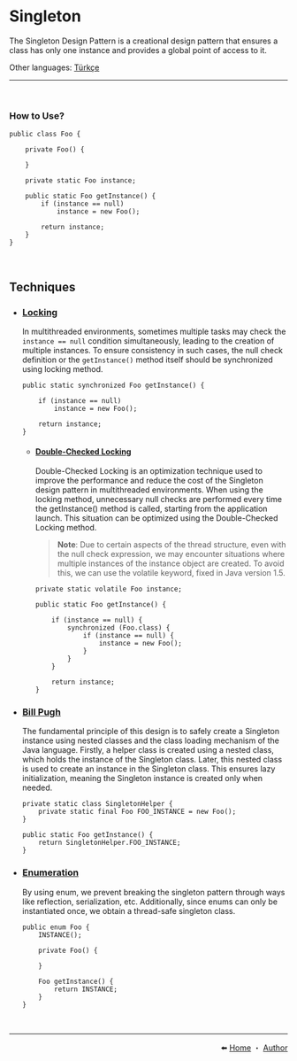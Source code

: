 # Singleton

The Singleton Design Pattern is a creational design pattern that ensures a class has only one instance and provides a global point of access to it.

Other languages: [Türkçe](docs/tr/README.md)

<hr/>
<br>

### How to Use?

```
public class Foo {

    private Foo() {

    }

    private static Foo instance;

    public static Foo getInstance() {
        if (instance == null)
            instance = new Foo();

        return instance;
    }
}
```

<br/>

## Techniques

- ### [Locking](techniques/locking)
  
  In multithreaded environments, sometimes multiple tasks may check the `instance == null` condition simultaneously, leading to the creation of multiple instances. To ensure consistency in such cases, the null check definition or the `getInstance()` method itself should be synchronized using locking method.

  ```
  public static synchronized Foo getInstance() {
  
      if (instance == null)
          instance = new Foo();

      return instance;
  }
  ```

  - #### [Double-Checked Locking](techniques/locking/doublechecked)

    Double-Checked Locking is an optimization technique used to improve the performance and reduce the cost of the Singleton design pattern in multithreaded environments. When using the locking method, unnecessary null checks are performed every time the getInstance() method is called, starting from the application launch. This situation can be optimized using the Double-Checked Locking method.

    > **Note**:
    > Due to certain aspects of the thread structure, even with the null check expression, we may encounter situations where multiple instances of the instance object are created. To avoid this, we can use the volatile keyword, fixed in Java version 1.5.

    ```
    private static volatile Foo instance;

    public static Foo getInstance() {

        if (instance == null) {
            synchronized (Foo.class) {
                if (instance == null) {
                    instance = new Foo();
                }
            }
        }

        return instance;
    }
    ```

- ### [Bill Pugh](techniques/billpugh)

  The fundamental principle of this design is to safely create a Singleton instance using nested classes and the class loading mechanism of the Java language. Firstly, a helper class is created using a nested class, which holds the instance of the Singleton class. Later, this nested class is used to create an instance in the Singleton class. This ensures lazy initialization, meaning the Singleton instance is created only when needed.

  ```
  private static class SingletonHelper {
      private static final Foo FOO_INSTANCE = new Foo();
  }

  public static Foo getInstance() {
      return SingletonHelper.FOO_INSTANCE;
  }
  ```

- ### [Enumeration](techniques/enumeration)

  By using enum, we prevent breaking the singleton pattern through ways like reflection, serialization, etc. Additionally, since enums can only be instantiated once, we obtain a thread-safe singleton class.

  ```
  public enum Foo {
      INSTANCE();

      private Foo() {

      }

      Foo getInstance() {
          return INSTANCE;
      }
  }
  ```
  
<br/>
<hr/>

<div align="right">
    ⬅️ <a href="../../../../">Home</a> ・
    <a href="https://github.com/samiayazz/">Author</a>
</div>
